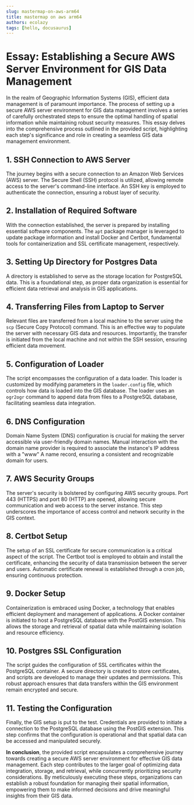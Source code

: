 ```yaml
---
slug: mastermap-on-aws-arm64
title: mastermap on aws arm64
authors: ecolazy
tags: [hello, docusaurus]
---
```

# Essay: Establishing a Secure AWS Server Environment for GIS Data Management

In the realm of Geographic Information Systems (GIS), efficient data management is of paramount importance. The process of setting up a secure AWS server environment for GIS data management involves a series of carefully orchestrated steps to ensure the optimal handling of spatial information while maintaining robust security measures. This essay delves into the comprehensive process outlined in the provided script, highlighting each step's significance and role in creating a seamless GIS data management environment.

## 1. SSH Connection to AWS Server

The journey begins with a secure connection to an Amazon Web Services (AWS) server. The Secure Shell (SSH) protocol is utilized, allowing remote access to the server's command-line interface. An SSH key is employed to authenticate the connection, ensuring a robust layer of security.

## 2. Installation of Required Software

With the connection established, the server is prepared by installing essential software components. The `apt` package manager is leveraged to update package information and install Docker and Certbot, fundamental tools for containerization and SSL certificate management, respectively.

## 3. Setting Up Directory for Postgres Data

A directory is established to serve as the storage location for PostgreSQL data. This is a foundational step, as proper data organization is essential for efficient data retrieval and analysis in GIS applications.

## 4. Transferring Files from Laptop to Server

Relevant files are transferred from a local machine to the server using the `scp` (Secure Copy Protocol) command. This is an effective way to populate the server with necessary GIS data and resources. Importantly, the transfer is initiated from the local machine and not within the SSH session, ensuring efficient data movement.

## 5. Configuration of Loader

The script encompasses the configuration of a data loader. This loader is customized by modifying parameters in the `loader.config` file, which controls how data is loaded into the GIS database. The loader uses an `ogr2ogr` command to append data from files to a PostgreSQL database, facilitating seamless data integration.

## 6. DNS Configuration

Domain Name System (DNS) configuration is crucial for making the server accessible via user-friendly domain names. Manual interaction with the domain name provider is required to associate the instance's IP address with a "www" A name record, ensuring a consistent and recognizable domain for users.

## 7. AWS Security Groups

The server's security is bolstered by configuring AWS security groups. Port 443 (HTTPS) and port 80 (HTTP) are opened, allowing secure communication and web access to the server instance. This step underscores the importance of access control and network security in the GIS context.

## 8. Certbot Setup

The setup of an SSL certificate for secure communication is a critical aspect of the script. The Certbot tool is employed to obtain and install the certificate, enhancing the security of data transmission between the server and users. Automatic certificate renewal is established through a cron job, ensuring continuous protection.

## 9. Docker Setup

Containerization is embraced using Docker, a technology that enables efficient deployment and management of applications. A Docker container is initiated to host a PostgreSQL database with the PostGIS extension. This allows the storage and retrieval of spatial data while maintaining isolation and resource efficiency.

## 10. Postgres SSL Configuration

The script guides the configuration of SSL certificates within the PostgreSQL container. A secure directory is created to store certificates, and scripts are developed to manage their updates and permissions. This robust approach ensures that data transfers within the GIS environment remain encrypted and secure.

## 11. Testing the Configuration

Finally, the GIS setup is put to the test. Credentials are provided to initiate a connection to the PostgreSQL database using the PostGIS extension. This step confirms that the configuration is operational and that spatial data can be accessed and manipulated securely.

**In conclusion**, the provided script encapsulates a comprehensive journey towards creating a secure AWS server environment for effective GIS data management. Each step contributes to the larger goal of optimizing data integration, storage, and retrieval, while concurrently prioritizing security considerations. By meticulously executing these steps, organizations can establish a robust foundation for managing their spatial information, empowering them to make informed decisions and drive meaningful insights from their GIS data.
